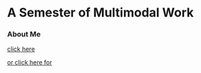 # A Semester of Multimodal Work

### About Me



[click here](about.md) 



[or click here for](forward.md)
